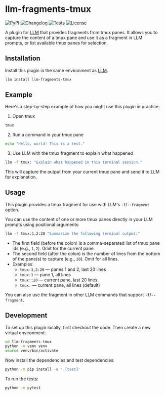 # llm-fragments-tmux

[![PyPI](https://img.shields.io/pypi/v/llm-fragments-tmux.svg)](https://pypi.org/project/llm-fragments-tmux/)
[![Changelog](https://img.shields.io/github/v/release/kj-9/llm-fragments-tmux?include_prereleases&label=changelog)](https://github.com/kj-9/llm-fragments-tmux/releases)
[![Tests](https://github.com/kj-9/llm-fragments-tmux/actions/workflows/test.yml/badge.svg)](https://github.com/kj-9/llm-fragments-tmux/actions/workflows/test.yml)
[![License](https://img.shields.io/badge/license-Apache%202.0-blue.svg)](https://github.com/kj-9/llm-fragments-tmux/blob/main/LICENSE)

A plugin for [LLM](https://llm.datasette.io/) that provides fragments from tmux panes. It allows you to capture the content of a tmux pane and use it as a fragment in LLM prompts, or list available tmux panes for selection.

## Installation

Install this plugin in the same environment as [LLM](https://llm.datasette.io/).
```bash
llm install llm-fragments-tmux
```

## Example

Here's a step-by-step example of how you might use this plugin in practice:

1. Open tmux
```bash
tmux
```
2. Run a command in your tmux pane
```bash
echo "Hello, world! This is a test."
```
3. Use LLM with the tmux fragment to explain what happened
```bash
llm -f tmux: "Explain what happened in this terminal session."
```
This will capture the output from your current tmux pane and send it to LLM for explanation.


## Usage

This plugin provides a tmux fragment for use with LLM's `-f`/`--fragment` option.

You can use the content of one or more tmux panes directly in your LLM prompts using positional arguments:

```bash
llm -f tmux:1,2:20 "Summarize the following terminal output:"
```
- The first field (before the colon) is a comma-separated list of tmux pane ids (e.g., `1,2`). Omit for the current pane.
- The second field (after the colon) is the number of lines from the bottom of the pane(s) to capture (e.g., `20`). Omit for all lines.
- Examples:
  - `tmux:1,2:20` — panes 1 and 2, last 20 lines
  - `tmux:1` — pane 1, all lines
  - `tmux::20` — current pane, last 20 lines
  - `tmux:` — current pane, all lines (default)

You can also use the fragment in other LLM commands that support `-f`/`--fragment`.


## Development

To set up this plugin locally, first checkout the code. Then create a new virtual environment:
```bash
cd llm-fragments-tmux
python -m venv venv
source venv/bin/activate
```
Now install the dependencies and test dependencies:
```bash
python -m pip install -e '.[test]'
```
To run the tests:
```bash
python -m pytest
```

